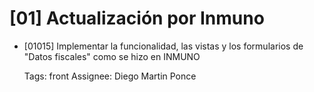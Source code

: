 # [01] Actualización por Inmuno

- [01015] Implementar la funcionalidad, las vistas y los formularios de "Datos fiscales" como se hizo en INMUNO

  Tags: front
  Assignee: Diego Martin Ponce
